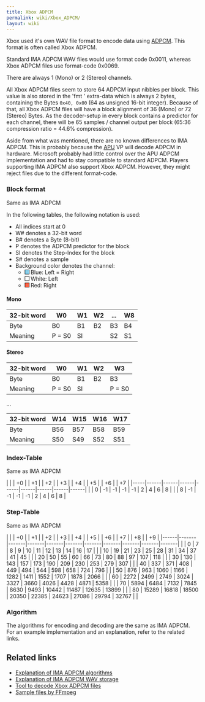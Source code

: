 ```yaml
---
title: Xbox ADPCM
permalink: wiki/Xbox_ADPCM/
layout: wiki
---
```


Xbox used it's own WAV file format to encode data using
[ADPCM](/wiki/Wikipedia:Adaptive_differential_pulse-code_modulation "wikilink").
This format is often called Xbox ADPCM.

Standard IMA ADPCM WAV files would use format code 0x0011, whereas Xbox
ADPCM files use format-code 0x0069.

There are always 1 (Mono) or 2 (Stereo) channels.

All Xbox ADPCM files seem to store 64 ADPCM input nibbles per block.
This value is also stored in the 'fmt ' extra-data which is always 2
bytes, containing the Bytes `0x40, 0x00` (64 as unsigned 16-bit
integer). Because of that, all Xbox ADPCM files will have a block
alignment of 36 (Mono) or 72 (Stereo) Bytes. As the decoder-setup in
every block contains a predictor for each channel, there will be 65
samples / channel output per block (65:36 compression ratio = 44.6%
compression).

Aside from what was mentioned, there are no known differences to IMA
ADPCM. This is probably because the [APU](/wiki/APU "wikilink") VP will decode
ADPCM in hardware. Microsoft probably had little control over the APU
ADPCM implementation and had to stay compatible to standard ADPCM.
Players supporting IMA ADPCM also support Xbox ADPCM. However, they
might reject files due to the different format-code.

### Block format

Same as IMA ADPCM

In the following tables, the following notation is used:

-   All indices start at 0
-   W\# denotes a 32-bit word
-   B\# denotes a Byte (8-bit)
-   P denotes the ADPCM predictor for the block
-   SI denotes the Step-Index for the block
-   S\# denotes a sample
-   Background color denotes the channel:
    -   <div style="display: inline-block; width:10px; height:10px; border:1px solid black; background-color:SkyBlue">
        </div>
        Blue: Left = Right

    -   <div style="display: inline-block; width:10px; height:10px; border:1px solid black; background-color:White;">
        </div>
        White: Left

    -   <div style="display: inline-block; width:10px; height:10px; border:1px solid black; background-color:Tomato">
        </div>
        Red: Right

#### Mono

| 32-bit word | W0     | W1  | W2  | ... | W8  |
|-------------|--------|-----|-----|-----|-----|
| Byte        | B0     | B1  | B2  | B3  | B4  |
| Meaning     | P = S0 | SI  |     | S2  | S1  |

#### Stereo

| 32-bit word | W0     | W1  | W2  | W3     |
|-------------|--------|-----|-----|--------|
| Byte        | B0     | B1  | B2  | B3     |
| Meaning     | P = S0 | SI  |     | P = S0 |

...

| 32-bit word | W14 | W15 | W16 | W17 |
|-------------|-----|-----|-----|-----|
| Byte        | B56 | B57 | B58 | B59 |
| Meaning     | S50 | S49 | S52 | S51 |

### Index-Table

Same as IMA ADPCM

|     | | +0 | | +1 | | +2 | | +3 | | +4 | | +5 | | +6 | | +7 |
|-----|------|------|------|------|------|------|------|------|
| | 0 | -1   | -1   | -1   | -1   | 2    | 4    | 6    | 8    |
| | 8 | -1   | -1   | -1   | -1   | 2    | 4    | 6    | 8    |

### Step-Table

Same as IMA ADPCM

|      | | +0  | | +1  | | +2  | | +3  | | +4  | | +5  | | +6  | | +7  | | +8  | | +9  |
|------|-------|-------|-------|-------|-------|-------|-------|-------|-------|-------|
| | 0  | 7     | 8     | 9     | 10    | 11    | 12    | 13    | 14    | 16    | 17    |
| | 10 | 19    | 21    | 23    | 25    | 28    | 31    | 34    | 37    | 41    | 45    |
| | 20 | 50    | 55    | 60    | 66    | 73    | 80    | 88    | 97    | 107   | 118   |
| | 30 | 130   | 143   | 157   | 173   | 190   | 209   | 230   | 253   | 279   | 307   |
| | 40 | 337   | 371   | 408   | 449   | 494   | 544   | 598   | 658   | 724   | 796   |
| | 50 | 876   | 963   | 1060  | 1166  | 1282  | 1411  | 1552  | 1707  | 1878  | 2066  |
| | 60 | 2272  | 2499  | 2749  | 3024  | 3327  | 3660  | 4026  | 4428  | 4871  | 5358  |
| | 70 | 5894  | 6484  | 7132  | 7845  | 8630  | 9493  | 10442 | 11487 | 12635 | 13899 |
| | 80 | 15289 | 16818 | 18500 | 20350 | 22385 | 24623 | 27086 | 29794 | 32767 |       |

### Algorithm

The algorithms for encoding and decoding are the same as IMA ADPCM. For
an example implementation and an explanation, refer to the related
links.

Related links
-------------

-   [Explanation of IMA ADPCM
    algorithms](https://wiki.multimedia.cx/index.php/IMA_ADPCM)
-   [Explanation of IMA ADPCM WAV
    storage](https://wiki.multimedia.cx/index.php/Microsoft_IMA_ADPCM)
-   [Tool to decode Xbox ADPCM
    files](https://github.com/JayFoxRox/xbox-tools/tree/master/adpcm-decoder)
-   [Sample files by
    FFmpeg](http://samples.ffmpeg.org/game-formats/xbox-adpcm-wav/)

